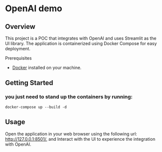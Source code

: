 # OpenAI demo

## Overview

This project is a POC that integrates with OpenAI and uses Streamlit as the UI library. 
The application is containerized using Docker Compose for easy deployment.

Prerequisites
- [Docker](https://www.docker.com/get-started) installed on your machine.

## Getting Started
### you just need to stand up the containers by running:

    docker-compose up --build -d

## Usage

Open the application in your web browser using the following url: http://127.0.0.1:8501/, and Interact with the UI to experience the integration with OpenAI.


